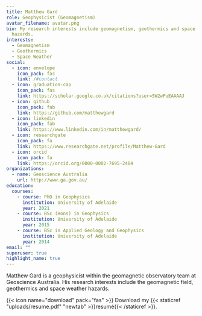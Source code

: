 ```yaml
---
title: Matthew Gard
role: Geophysicist (Geomagnetism)
avatar_filename: avatar.png
bio: My research interests include geomagnetism, geothermics and space weather
  hazards.
interests:
  - Geomagnetism
  - Geothermics
  - Space Weather
social:
  - icon: envelope
    icon_pack: fas
    link: /#contact
  - icon: graduation-cap
    icon_pack: fas
    link: https://scholar.google.co.uk/citations?user=SW2wPuEAAAAJ
  - icon: github
    icon_pack: fab
    link: https://github.com/matthewgard
  - icon: linkedin
    icon_pack: fab
    link: https://www.linkedin.com/in/matthewgard/
  - icon: researchgate
    icon_pack: fa
	link: https://www.researchgate.net/profile/Matthew-Gard
  - icon: orcid
    icon_pack: fa
	link: https://orcid.org/0000-0002-7695-2484
organizations:
  - name: Geoscience Australia
    url: http://www.ga.gov.au/
education:
  courses:
    - course: PhD in Geophysics
      institution: University of Adelaide
      year: 2021
    - course: BSc (Hons) in Geophysics
      institution: University of Adelaide
      year: 2015
    - course: BSc in Applied Geology and Geophysics
      institution: University of Adelaide
      year: 2014
email: ""
superuser: true
highlight_name: true
---
```

Matthew Gard is a geophysicist within the geomagnetic observatory team at Geoscience Australia. His research interests include the geomagnetic field, geothermics and space weather hazards.

{{< icon name="download" pack="fas" >}} Download my {{< staticref "uploads/resume.pdf" "newtab" >}}resumé{{< /staticref >}}.